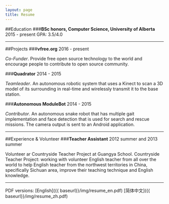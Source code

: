 ```yaml
---
layout: page
title: Resume
---
```



##Education
###**BSc honors, Computer Science, University of Alberta**
2015 - present  GPA: 3.5/4.0

----------------------------

##Projects
###**vfree.org**
2016 - present

*Co-Funder*. Provide free open source technology to the world and encourage people to contribute to open source community.

###**Quadrator**
2014 - 2015  

*Teamleader*. An autonomous robotic system that uses a Kinect to scan a 3D model of its surrounding in real-time and wirelessly transmit it to the base station.

###**Autonomous ModuleBot**
2014 - 2015

*Contributor*. An autonomous snake robot that has multiple gait implementation and face detection that is used for search and rescue missions. The camera output is sent to an Android application.

----------------------------
##Experience & Volunteer
###**Teacher Assistant**
2012 summer and 2013 summer

Volunteer ar Countryside Teacher Project at Guangya School. Countryside Teacher Project: working with volunteer English teacher from all over the world to help English teacher from the northwest territories in China, specifically Sichuan area, improve their teaching technique and English knowledge.


----------------------------

PDF versions: [English]({{ baseurl}}/img/resume_en.pdf)    [简体中文]({{ baseurl}}/img/resume_zh.pdf)

